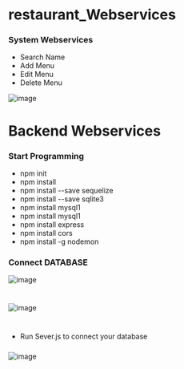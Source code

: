 # restaurant_Webservices
### System Webservices
- Search Name
- Add Menu
- Edit Menu
- Delete Menu

![image](https://github.com/AiinuShil3a/restaurant_Webservices/assets/118444269/40bc6e5e-c0ac-48f6-ab49-955f9d6e4443)

# Backend Webservices
### Start Programming
- npm init
- npm install
- npm install --save sequelize
- npm install --save sqlite3
- npm install mysql1
- npm install mysql1
- npm install express
- npm install cors
- npm install -g nodemon

### Connect DATABASE
![image](https://github.com/AiinuShil3a/restaurant_Webservices/assets/118444269/ae42f381-2a67-4a3d-accd-f0cf98a5c704)
#
![image](https://github.com/AiinuShil3a/restaurant_Webservices/assets/118444269/f1d30682-7166-4f7e-b6d9-16f745760a2d)
#
- Run Sever.js to connect your database
###
![image](https://github.com/AiinuShil3a/restaurant_Webservices/assets/118444269/5777ab8c-3d2d-4dd1-b4cc-157f34cf02dd)

